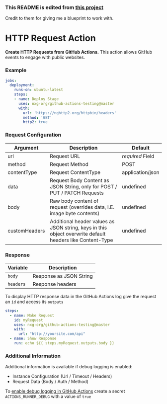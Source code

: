### This README is edited from [this project](https://github.com/fjogeleit/http-request-action)
Credit to them for giving me a blueprint to work with.



# HTTP Request Action

**Create HTTP Requests from GitHub Actions.** This action allows GitHub events to engage with public websites.

### Example
```yaml
jobs:
  deployment:
    runs-on: ubuntu-latest
    steps:
    - name: Deploy Stage
      uses: nxg-org/github-actions-testing@master
      with:
        url: 'https://nghttp2.org/httpbin/headers'
        method: 'GET'
        http2: true
```

### Request Configuration

|Argument|  Description  |  Default  |
|--------|---------------|-----------|
|url     | Request URL   | _required_ Field |
|method  | Request Method| POST |
|contentType  | Request ContentType| application/json |
|data    | Request Body Content as JSON String, only for POST / PUT / PATCH Requests | undefined |
|body    | Raw body content of request (overrides data, I.E. image byte contents) | undefined |
|customHeaders| Additional header values as JSON string, keys in this object overwrite default headers like Content-Type | undefined |

### Response

| Variable |  Description  |
|---|---|
`body` | Response as JSON String |
`headers` | Response headers 

To display HTTP response data in the GitHub Actions log give the request an `id` and access its `outputs`

```yaml
steps:
  - name: Make Request
    id: myRequest
    uses: nxg-org/github-actions-testing@master
    with:
      url: "http://yoursite.com/api"
  - name: Show Response
    run: echo ${{ steps.myRequest.outputs.body }}
```

### Additional Information

Additional information is available if debug logging is enabled:
- Instance Configuration (Url / Timeout / Headers)
- Request Data (Body / Auth / Method)

To [enable debug logging in GitHub Actions](https://docs.github.com/en/actions/managing-workflow-runs/enabling-debug-logging) create a secret `ACTIONS_RUNNER_DEBUG` with a value of `true`